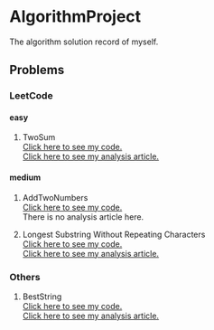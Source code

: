 # AlgorithmProject
The algorithm solution record of myself.

## Problems
### LeetCode
#### easy
1. TwoSum  
[Click here to see my code.](https://github.com/wolgy/AlgorithmProject/blob/master/src/com/wolfgy/algorithm/problem/leetCode/easy/TwoSum.java)  
[Click here to see my analysis article.](http://www.jianshu.com/p/d719bf0c7e32)

#### medium
1. AddTwoNumbers   
[Click here to see my code.](https://github.com/wolgy/AlgorithmProject/blob/master/src/com/wolfgy/algorithm/problem/leetCode/medium/AddTwoNumbers.java)  
There is no analysis article here.

2. Longest Substring Without Repeating Characters  
[Click here to see my code.](https://github.com/wolgy/AlgorithmProject/blob/master/src/com/wolfgy/algorithm/problem/leetCode/medium/LongestSubstringWithoutRepeatingCharacters.java)  
[Click here to see my analysis article.](http://www.jianshu.com/p/8fca01c01c5d)

### Others
1. BestString  
[Click here to see my code.](https://github.com/wolgy/AlgorithmProject/blob/master/src/com/wolfgy/algorithm/problem/BestString.java)  
[Click here to see my analysis article.](http://www.jianshu.com/p/1f31b71ac9a5)

